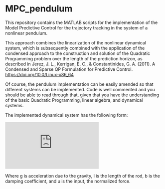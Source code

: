 # MPC_pendulum
This repository contains the MATLAB scripts for the implementation of the Model Predictive Control for the trajectory tracking
in the system of a nonlinear pendulum. 

This approach combines the linearization of the nonlinear dynamical system, which is subsequently combined with the application
of the condensed approach to the construction and solution of the Quadratic Programming problem over the length of the
prediction horizon, as described in
Jerez, J. L., Kerrigan, E. C., & Constantinides, G. A. (2011). A Condensed and Sparse QP Formulation for Predictive Control. https://doi.org/10.0/Linux-x86_64

Of course, the pendulum implementation can be easily amended so that different systems can be implemented. Code is well commented
and you should be able to read through that, given that you have the understanding of the basic Quadratic Programming,
linear algebra, and dynamical systems.

The implemented dynamical system has the following form:


![equation](https://latex.codecogs.com/gif.latex?%5Cbegin%7Balign*%7D%20%5Cfrac%7Bd%7D%7Bdt%7Dx_%7B1%7D%20%26%3D%20x_%7B2%7D%20%5C%5C%20%5Cfrac%7Bd%7D%7Bdt%7Dx_%7B2%7D%20%26%3D%20-%20%5Cfrac%7Bg%7D%7Bl%7D%20sin%28x_%7B1%7D%29%20-%20b%20x_%7B2%7D%20&plus;%20u%20%5Cend%7Balign*%7D)

Where g is acceleration due to the gravity, l is the length of the rod, b is the damping coefficient, and u is the input, the normalized force.
